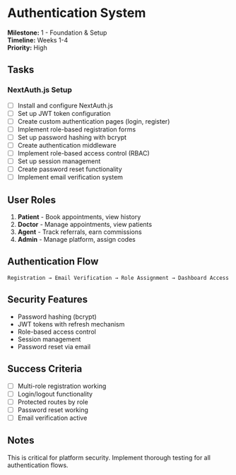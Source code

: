 # Authentication System

**Milestone:** 1 - Foundation & Setup  
**Timeline:** Weeks 1-4  
**Priority:** High  

## Tasks

### NextAuth.js Setup
- [ ] Install and configure NextAuth.js
- [ ] Set up JWT token configuration
- [ ] Create custom authentication pages (login, register)
- [ ] Implement role-based registration forms
- [ ] Set up password hashing with bcrypt
- [ ] Create authentication middleware
- [ ] Implement role-based access control (RBAC)
- [ ] Set up session management
- [ ] Create password reset functionality
- [ ] Implement email verification system

## User Roles
1. **Patient** - Book appointments, view history
2. **Doctor** - Manage appointments, view patients
3. **Agent** - Track referrals, earn commissions
4. **Admin** - Manage platform, assign codes

## Authentication Flow
```
Registration → Email Verification → Role Assignment → Dashboard Access
```

## Security Features
- Password hashing (bcrypt)
- JWT tokens with refresh mechanism
- Role-based access control
- Session management
- Password reset via email

## Success Criteria
- [ ] Multi-role registration working
- [ ] Login/logout functionality
- [ ] Protected routes by role
- [ ] Password reset working
- [ ] Email verification active

## Notes
This is critical for platform security. Implement thorough testing for all authentication flows.